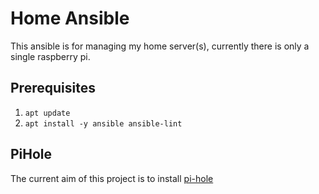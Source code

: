 # Home Ansible

This ansible is for managing my home server(s), currently there is only a single raspberry pi.

## Prerequisites

1. `apt update`
2. `apt install -y ansible ansible-lint`

## PiHole

The current aim of this project is to install [pi-hole](https://pi-hole.net/)
